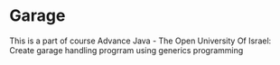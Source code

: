 # Garage
This is a part of course Advance Java - The Open University Of Israel:
Create garage handling progrram using generics programming
